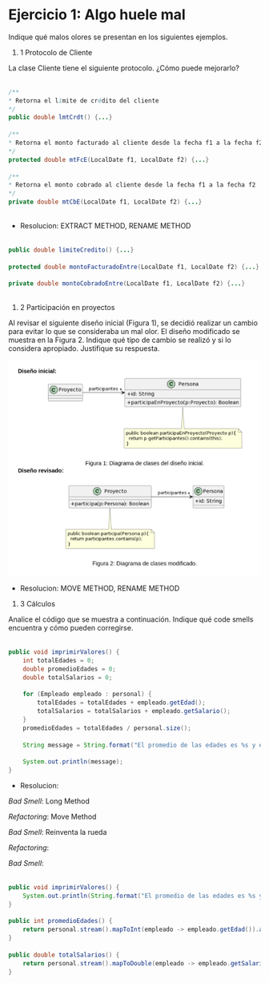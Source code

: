 # Ejercicio 1: Algo huele mal
Indique qué malos olores se presentan en los siguientes ejemplos.		

1. 1 Protocolo de Cliente

La clase Cliente tiene el siguiente protocolo. ¿Cómo puede mejorarlo? 

```java

/** 
* Retorna el límite de crédito del cliente
*/
public double lmtCrdt() {...}

/** 
* Retorna el monto facturado al cliente desde la fecha f1 a la fecha f2
*/
protected double mtFcE(LocalDate f1, LocalDate f2) {...}

/** 
* Retorna el monto cobrado al cliente desde la fecha f1 a la fecha f2
*/
private double mtCbE(LocalDate f1, LocalDate f2) {...}
					
```

- Resolucion:   EXTRACT METHOD, RENAME METHOD

```java

public double limiteCredito() {...}

protected double montoFacturadoEntre(LocalDate f1, LocalDate f2) {...}

private double montoCobradoEntre(LocalDate f1, LocalDate f2) {...}
					
```

1. 2 Participación en proyectos 

Al revisar el siguiente diseño inicial (Figura 1), se decidió realizar un cambio para evitar lo que se consideraba un mal olor. El diseño modificado se muestra en la Figura 2. Indique qué tipo de cambio se realizó y si lo considera apropiado. Justifique su respuesta.


![1.2](img1.2.png)

- Resolucion: MOVE METHOD, RENAME METHOD

1. 3 Cálculos 

Analice el código que se muestra a continuación. Indique qué code smells encuentra y cómo pueden corregirse.						

```java

public void imprimirValores() {
	int totalEdades = 0;
	double promedioEdades = 0;
	double totalSalarios = 0;
	
	for (Empleado empleado : personal) {
		totalEdades = totalEdades + empleado.getEdad();
		totalSalarios = totalSalarios + empleado.getSalario();
	}
	promedioEdades = totalEdades / personal.size();
		
	String message = String.format("El promedio de las edades es %s y el total de salarios es %s", promedioEdades, totalSalarios);
	
	System.out.println(message);
}

```

- Resolucion:

*Bad Smell*: Long Method

*Refactoring*: Move Method

*Bad Smell*: Reinventa la rueda

*Refactoring*:

*Bad Smell*: 

```java

public void imprimirValores() {
	System.out.println(String.format("El promedio de las edades es %s y el total de salarios es %s", this.promedioEdades(), this.totalSalarios()));
}

public int promedioEdades() {
    return personal.stream().mapToInt(empleado -> empleado.getEdad()).average().orElse(0);
}

public double totalSalarios() {
    return personal.stream().mapToDouble(empleado -> empleado.getSalario()).sum();
}

```